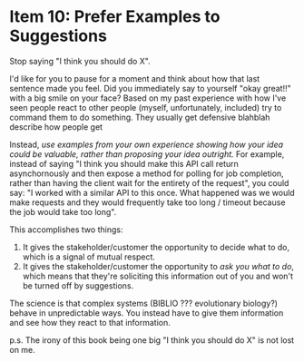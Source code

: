 # Item 10: Prefer Examples to Suggestions

Stop saying "I think you should do X".

I'd like for you to pause for a moment and think about how that last sentence made you feel. Did you immediately say to yourself "okay great!!" with a big smile on your face? Based on my past experience with how I've seen people react to other people (myself, unfortunately, included) try to command them to do something. They usually get defensive blahblah describe how people get

Instead, _use examples from your own experience showing how your idea could be valuable, rather than proposing your idea outright._ For example, instead of saying "I think you should make this API call return asynchornously and then expose a method for polling for job completion, rather than having the client wait for the entirety of the request", you could say: "I worked with a similar API to this once. What happened was we would make requests and they would frequently take too long / timeout because the job would take too long".

This accomplishes two things:

1. It gives the stakeholder/customer the opportunity to decide what to do, which is a signal of mutual respect.
1. It gives the stakeholder/customer the opportunity to _ask you what to do_, which means that they're soliciting this information out of you and won't be turned off by suggestions.

The science is that complex systems (BIBLIO ??? evolutionary biology?) behave in unpredictable ways. You instead have to give them information and see how they react to that information.

p.s. The irony of this book being one big "I think you should do X" is not lost on me.
